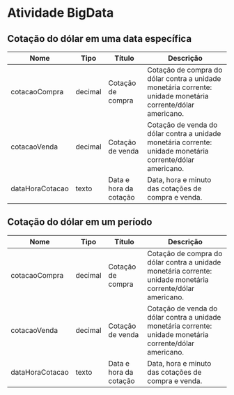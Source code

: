 # Atividade BigData

## Cotação do dólar em uma data específica
| Nome           | Tipo    | Título          | Descrição |
|----------------|---------|-----------------|---------------------------------------------------------------------------------------------------|
| cotacaoCompra  | decimal | Cotação de compra| Cotação de compra do dólar contra a unidade monetária corrente: unidade monetária corrente/dólar americano. |
| cotacaoVenda   | decimal | Cotação de venda | Cotação de venda do dólar contra a unidade monetária corrente: unidade monetária corrente/dólar americano. |
| dataHoraCotacao| texto   | Data e hora da cotação | Data, hora e minuto das cotações de compra e venda.                                               |

## Cotação do dólar em um período
| Nome | Tipo | Título | Descrição |
|--|--|--|--|
| cotacaoCompra  | decimal | Cotação de compra| Cotação de compra do dólar contra a unidade monetária corrente: unidade monetária corrente/dólar americano. |
| cotacaoVenda   | decimal | Cotação de venda | Cotação de venda do dólar contra a unidade monetária corrente: unidade monetária corrente/dólar americano. |
| dataHoraCotacao| texto   | Data e hora da cotação | Data, hora e minuto das cotações de compra e venda. |